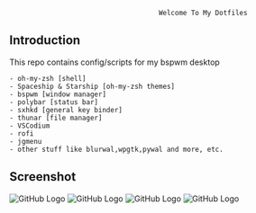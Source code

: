                                          Welcome To My Dotfiles



Introduction
------------

This repo contains config/scripts for my bspwm desktop

	
	- oh-my-zsh [shell]
	- Spaceship & Starship [oh-my-zsh themes]
	- bspwm [window manager]
	- polybar [status bar]
	- sxhkd [general key binder]
	- thunar [file manager]
	- VSCodium
	- rofi
	- jgmenu
	- other stuff like blurwal,wpgtk,pywal and more, etc.
	
Screenshot
----------
	
![GitHub Logo](https://i.imgur.com/IYxr2AL.png)
![GitHub Logo](https://i.imgur.com/crwsUpH.png)
![GitHub Logo](https://i.imgur.com/GZA4334.png)
![GitHub Logo](https://i.imgur.com/XlAlCnY.png)
